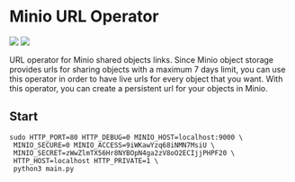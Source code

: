 # Minio URL Operator

![](https://img.shields.io/badge/Language-Python-blue)
![](https://img.shields.io/badge/Storage-Minio-lightgrey)

URL operator for Minio shared objects links. Since Minio object storage provides
urls for sharing objects with a maximum 7 days limit, you can use this operator
in order to have live urls for every object that you want.
With this operator, you can create a persistent url for your objects in Minio.

## Start

```shell
sudo HTTP_PORT=80 HTTP_DEBUG=0 MINIO_HOST=localhost:9000 \
 MINIO_SECURE=0 MINIO_ACCESS=9iWKawYzq68iNMN7MsiU \
 MINIO_SECRET=zWwZlmTX56Hr8NYBOpN4ga2zV8oO2ECIjjPHPF20 \
 HTTP_HOST=localhost HTTP_PRIVATE=1 \
 python3 main.py
```